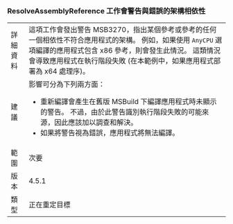 ### <a name="resolveassemblyreference-task-now-warns-of-dependencies-with-the-wrong-architecture"></a>ResolveAssemblyReference 工作會警告與錯誤的架構相依性

|   |   |
|---|---|
|詳細資料|這項工作會發出警告 MSB3270，指出某個參考或參考的任何一個相依性不符合應用程式的架構。 例如，如果使用 <code>AnyCPU</code> 選項編譯的應用程式包含 x86 參考，則會發生此情況。 這類情況會導致應用程式在執行階段失敗 (在本範例中，如果應用程式部署為 x64 處理序)。|
|建議|影響可分為下列兩方面：<ul><li>重新編譯會產生在舊版 MSBuild 下編譯應用程式時未顯示的警告。 不過，由於此警告識別執行階段失敗的可能來源，因此應該加以調查和解決。</li><li>如果將警告視為錯誤，應用程式將無法編譯。</li></ul>|
|範圍|次要|
|版本|4.5.1|
|類型|正在重定目標|

